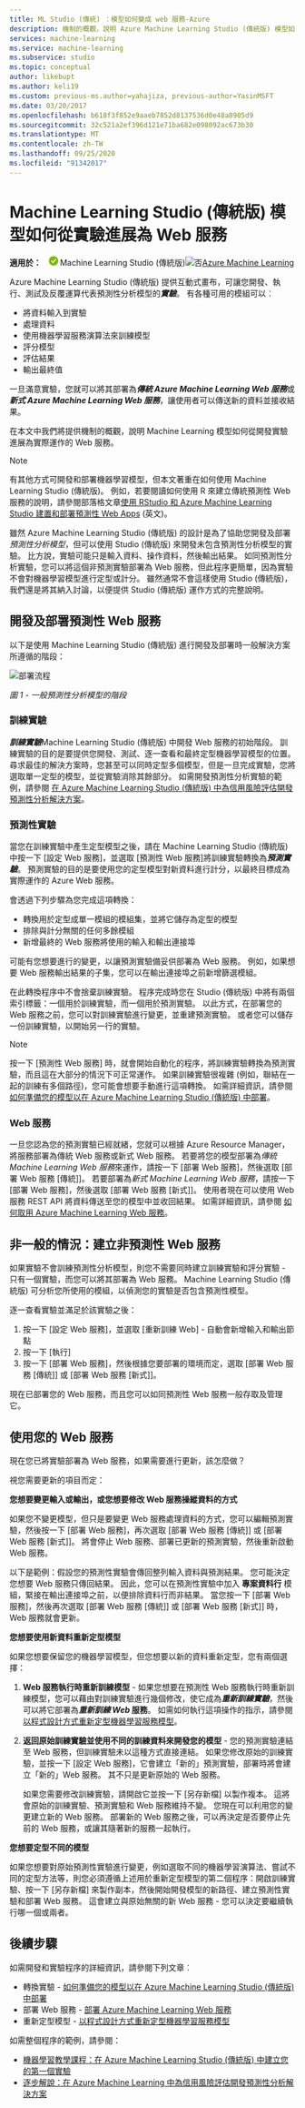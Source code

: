 ```yaml
---
title: ML Studio (傳統) ：模型如何變成 web 服務-Azure
description: 機制的概觀，說明 Azure Machine Learning Studio (傳統版) 模型如何從開發實驗進展為 Web 服務。
services: machine-learning
ms.service: machine-learning
ms.subservice: studio
ms.topic: conceptual
author: likebupt
ms.author: keli19
ms.custom: previous-ms.author=yahajiza, previous-author=YasinMSFT
ms.date: 03/20/2017
ms.openlocfilehash: b618f3f852e9aaeb7852d8137536d0e48a8905d9
ms.sourcegitcommit: 32c521a2ef396d121e71ba682e098092ac673b30
ms.translationtype: MT
ms.contentlocale: zh-TW
ms.lasthandoff: 09/25/2020
ms.locfileid: "91342017"
---
```

# <a name="how-a-machine-learning-studio-classic-model-progresses-from-an-experiment-to-a-web-service"></a>Machine Learning Studio (傳統版) 模型如何從實驗進展為 Web 服務

**適用於：** ![是](../../../includes/media/aml-applies-to-skus/yes.png)Machine Learning Studio (傳統版)![否](../../../includes/media/aml-applies-to-skus/no.png)[Azure Machine Learning](../compare-azure-ml-to-studio-classic.md)


Azure Machine Learning Studio (傳統版) 提供互動式畫布，可讓您開發、執行、測試及反覆運算代表預測性分析模型的***實驗***。 有各種可用的模組可以︰

* 將資料輸入到實驗
* 處理資料
* 使用機器學習服務演算法來訓練模型
* 評分模型
* 評估結果
* 輸出最終值

一旦滿意實驗，您就可以將其部署為***傳統 Azure Machine Learning Web 服務***或***新式 Azure Machine Learning Web 服務***，讓使用者可以傳送新的資料並接收結果。

在本文中我們將提供機制的概觀，說明 Machine Learning 模型如何從開發實驗進展為實際運作的 Web 服務。

> [!NOTE]
> 有其他方式可開發和部署機器學習模型，但本文著重在如何使用 Machine Learning Studio (傳統版)。 例如，若要閱讀如何使用 R 來建立傳統預測性 Web 服務的說明，請參閱部落格文章[使用 RStudio 和 Azure Machine Learning Studio 建置和部署預測性 Web Apps](https://docs.microsoft.com/archive/blogs/machinelearning/build-deploy-predictive-web-apps-using-rstudio-and-azure-ml) (英文)。
>
>

雖然 Azure Machine Learning Studio (傳統版) 的設計是為了協助您開發及部署 *預測性分析模型*，但可以使用 Studio (傳統版) 來開發未包含預測性分析模型的實驗。 比方說，實驗可能只是輸入資料、操作資料，然後輸出結果。 如同預測性分析實驗，您可以將這個非預測實驗部署為 Web 服務，但此程序更簡單，因為實驗不會對機器學習模型進行定型或計分。 雖然通常不會這樣使用 Studio (傳統版)，我們還是將其納入討論，以便提供 Studio (傳統版) 運作方式的完整說明。

## <a name="developing-and-deploying-a-predictive-web-service"></a>開發及部署預測性 Web 服務
以下是使用 Machine Learning Studio (傳統版) 進行開發及部署時一般解決方案所遵循的階段：

![部署流程](./media/model-progression-experiment-to-web-service/model-stages-from-experiment-to-web-service.png)

*圖 1 - 一般預測性分析模型的階段*

### <a name="the-training-experiment"></a>訓練實驗
***訓練實驗***Machine Learning Studio (傳統版) 中開發 Web 服務的初始階段。 訓練實驗的目的是要提供您開發、測試、逐一查看和最終定型機器學習模型的位置。 尋求最佳的解決方案時，您甚至可以同時定型多個模型，但是一旦完成實驗，您將選取單一定型的模型，並從實驗消除其餘部分。 如需開發預測性分析實驗的範例，請參閱 [在 Azure Machine Learning Studio (傳統版) 中為信用風險評估開發預測性分析解決方案](tutorial-part1-credit-risk.md)。

### <a name="the-predictive-experiment"></a>預測性實驗
當您在訓練實驗中產生定型模型之後，請在 Machine Learning Studio (傳統版) 中按一下 [設定 Web 服務]，並選取 [預測性 Web 服務]將訓練實驗轉換為***預測實驗***。 預測實驗的目的是要使用您的定型模型對新資料進行計分，以最終目標成為實際運作的 Azure Web 服務。

會透過下列步驟為您完成這項轉換：

* 轉換用於定型成單一模組的模組集，並將它儲存為定型的模型
* 排除與計分無關的任何多餘模組
* 新增最終的 Web 服務將使用的輸入和輸出連接埠

可能有您想要進行的變更，以讓預測實驗備妥供部署為 Web 服務。 例如，如果想要 Web 服務輸出結果的子集，您可以在輸出連接埠之前新增篩選模組。

在此轉換程序中不會捨棄訓練實驗。 程序完成時您在 Studio (傳統版) 中將有兩個索引標籤：一個用於訓練實驗，而一個用於預測實驗。 以此方式，在部署您的 Web 服務之前，您可以對訓練實驗進行變更，並重建預測實驗。 或者您可以儲存一份訓練實驗，以開始另一行的實驗。

> [!NOTE]
> 按一下 [預測性 Web 服務] 時，就會開始自動化的程序，將訓練實驗轉換為預測實驗，而且這在大部分的情況下可正常運作。 如果訓練實驗很複雜 (例如，聯結在一起的訓練有多個路徑)，您可能會想要手動進行這項轉換。 如需詳細資訊，請參閱[如何準備您的模型以在 Azure Machine Learning Studio (傳統版) 中部署](deploy-a-machine-learning-web-service.md)。
>
>

### <a name="the-web-service"></a>Web 服務
一旦您認為您的預測實驗已經就緒，您就可以根據 Azure Resource Manager，將服務部署為傳統 Web 服務或新式 Web 服務。 若要將您的模型部署為*傳統 Machine Learning Web 服務*來運作，請按一下 [部署 Web 服務]，然後選取 [部署 Web 服務 [傳統]]。 若要部署為*新式 Machine Learning Web 服務*，請按一下 [部署 Web 服務]，然後選取 [部署 Web 服務 [新式]]。 使用者現在可以使用 Web 服務 REST API 將資料傳送至您的模型中並收回結果。 如需詳細資訊，請參閱 [如何取用 Azure Machine Learning Web 服務](consume-web-services.md)。

## <a name="the-non-typical-case-creating-a-non-predictive-web-service"></a>非一般的情況：建立非預測性 Web 服務
如果實驗不會訓練預測性分析模型，則您不需要同時建立訓練實驗和評分實驗 - 只有一個實驗，而您可以將其部署為 Web 服務。 Machine Learning Studio (傳統版) 可分析您所使用的模組，以偵測您的實驗是否包含預測性模型。

逐一查看實驗並滿足於該實驗之後：

1. 按一下 [設定 Web 服務]，並選取 [重新訓練 Web] - 自動會新增輸入和輸出節點
2. 按一下 [執行] 
3. 按一下 [部署 Web 服務]，然後根據您要部署的環境而定，選取 [部署 Web 服務 [傳統]] 或 [部署 Web 服務 [新式]]。

現在已部署您的 Web 服務，而且您可以如同預測性 Web 服務一般存取及管理它。

## <a name="updating-your-web-service"></a>使用您的 Web 服務
現在您已將實驗部署為 Web 服務，如果需要進行更新，該怎麼做？

視您需要更新的項目而定：

**您想要變更輸入或輸出，或您想要修改 Web 服務操縱資料的方式**

如果您不變更模型，但只是要變更 Web 服務處理資料的方式，您可以編輯預測實驗，然後按一下 [部署 Web 服務]，再次選取 [部署 Web 服務 [傳統]] 或 [部署 Web 服務 [新式]]。 將會停止 Web 服務、部署已更新的預測實驗，然後重新啟動 Web 服務。

以下是範例：假設您的預測性實驗會傳回整列輸入資料與預測結果。 您可能決定您想要 Web 服務只傳回結果。 因此，您可以在預測性實驗中加入 **專案資料行** 模組，緊接在輸出連接埠之前，以便排除資料行而非結果。 當您按一下 [部署 Web 服務]，然後再次選取 [部署 Web 服務 [傳統]] 或 [部署 Web 服務 [新式]] 時，Web 服務就會更新。

**您想要使用新資料重新定型模型**

如果您想要保留您的機器學習模型，但您想要以新的資料重新定型，您有兩個選擇：

1. **Web 服務執行時重新訓練模型** - 如果您想要在預測性 Web 服務執行時重新訓練模型，您可以藉由對訓練實驗進行幾個修改，使它成為***重新訓練實驗***，然後可以將它部署為***重新訓練 Web* 服務**。 如需如何執行這項操作的指示，請參閱 [以程式設計方式重新定型機器學習服務模型](/azure/machine-learning/studio/retrain-machine-learning-model)。
2. **返回原始訓練實驗並使用不同的訓練資料來開發您的模型** - 您的預測實驗連結至 Web 服務，但訓練實驗未以這種方式直接連結。 如果您修改原始的訓練實驗，並按一下 [設定 Web 服務]，它會建立「新的」預測實驗，部署時將會建立「新的」Web 服務。 其不只是更新原始的 Web 服務。

   如果您需要修改訓練實驗，請開啟它並按一下 [另存新檔] 以製作複本。 這將會原始的訓練實驗、預測實驗和 Web 服務維持不變。 您現在可以利用您的變更建立新的 Web 服務。 部署新的 Web 服務之後，可以再決定是否要停止先前的 Web 服務，或讓其隨著新的服務一起執行。

**您想要定型不同的模型**

如果您想要對原始預測性實驗進行變更，例如選取不同的機器學習演算法、嘗試不同的定型方法等，則您必須遵循上述用於重新定型模型的第二個程序：開啟訓練實驗、按一下 [另存新檔]  來製作副本，然後開始開發模型的新路徑、建立預測性實驗和部署 Web 服務。 這會建立與原始無關的新 Web 服務 - 您可以決定要繼續執行哪一個或兩者。

## <a name="next-steps"></a>後續步驟
如需開發和實驗程序的詳細資訊，請參閱下列文章︰

* 轉換實驗 - [如何準備您的模型以在 Azure Machine Learning Studio (傳統版) 中部署](deploy-a-machine-learning-web-service.md)
* 部署 Web 服務 - [部署 Azure Machine Learning Web 服務](deploy-a-machine-learning-web-service.md)
* 重新定型模型 - [以程式設計方式重新定型機器學習服務模型](/azure/machine-learning/studio/retrain-machine-learning-model)

如需整個程序的範例，請參閱：

* [機器學習教學課程：在 Azure Machine Learning Studio (傳統版) 中建立您的第一個實驗](create-experiment.md)
* [逐步解說：在 Azure Machine Learning 中為信用風險評估開發預測性分析解決方案](tutorial-part1-credit-risk.md)
